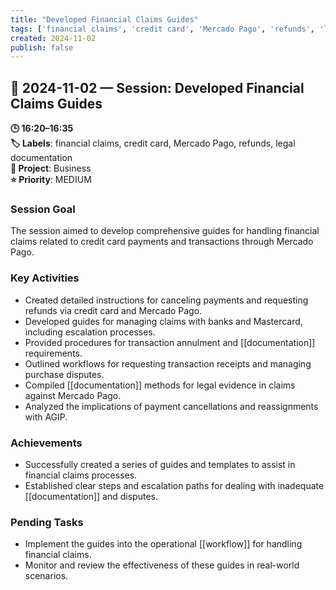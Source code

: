 ```yaml
---
title: "Developed Financial Claims Guides"
tags: ['financial claims', 'credit card', 'Mercado Pago', 'refunds', 'legal documentation']
created: 2024-11-02
publish: false
---
```


## 📅 2024-11-02 — Session: Developed Financial Claims Guides

**🕒 16:20–16:35**  
**🏷️ Labels**: financial claims, credit card, Mercado Pago, refunds, legal documentation  
**📂 Project**: Business  
**⭐ Priority**: MEDIUM  


### Session Goal
The session aimed to develop comprehensive guides for handling financial claims related to credit card payments and transactions through Mercado Pago.

### Key Activities
- Created detailed instructions for canceling payments and requesting refunds via credit card and Mercado Pago.
- Developed guides for managing claims with banks and Mastercard, including escalation processes.
- Provided procedures for transaction annulment and [[documentation]] requirements.
- Outlined workflows for requesting transaction receipts and managing purchase disputes.
- Compiled [[documentation]] methods for legal evidence in claims against Mercado Pago.
- Analyzed the implications of payment cancellations and reassignments with AGIP.

### Achievements
- Successfully created a series of guides and templates to assist in financial claims processes.
- Established clear steps and escalation paths for dealing with inadequate [[documentation]] and disputes.

### Pending Tasks
- Implement the guides into the operational [[workflow]] for handling financial claims.
- Monitor and review the effectiveness of these guides in real-world scenarios.

